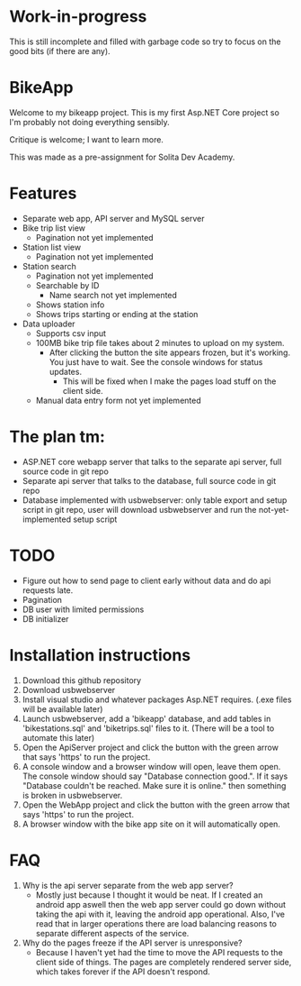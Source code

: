 # Work-in-progress
This is still incomplete and filled with garbage code so try to focus on the good bits (if there are any).

# BikeApp
Welcome to my bikeapp project. This is my first Asp.NET Core project so I'm probably not doing everything sensibly.

Critique is welcome; I want to learn more.

This was made as a pre-assignment for Solita Dev Academy.

# Features
- Separate web app, API server and MySQL server
- Bike trip list view
	- Pagination not yet implemented
- Station list view
	- Pagination not yet implemented
- Station search
	- Pagination not yet implemented
	- Searchable by ID
		- Name search not yet implemented
	- Shows station info
	- Shows trips starting or ending at the station
- Data uploader
	- Supports csv input
	- 100MB bike trip file takes about 2 minutes to upload on my system.
		- After clicking the button the site appears frozen, but it's working. You just have to wait. See the console windows for status updates.
			- This will be fixed when I make the pages load stuff on the client side.
	- Manual data entry form not yet implemented

# The plan tm:
- ASP.NET core webapp server that talks to the separate api server, full source code in git repo
- Separate api server that talks to the database, full source code in git repo
- Database implemented with usbwebserver: only table export and setup script in git repo, user will download usbwebserver and run the not-yet-implemented setup script

# TODO
- Figure out how to send page to client early without data and do api requests late.
- Pagination
- DB user with limited permissions
- DB initializer

# Installation instructions
1. Download this github repository
2. Download usbwebserver
3. Install visual studio and whatever packages Asp.NET requires. (.exe files will be available later)
4. Launch usbwebserver, add a 'bikeapp' database, and add tables in 'bikestations.sql' and 'biketrips.sql' files to it. (There will be a tool to automate this later)
5. Open the ApiServer project and click the button with the green arrow that says 'https' to run the project.
6. A console window and a browser window will open, leave them open. The console window should say "Database connection good.". If it says "Database couldn't be reached. Make sure it is online." then something is broken in usbwebserver.
7. Open the WebApp project and click the button with the green arrow that says 'https' to run the project.
8. A browser window with the bike app site on it will automatically open.

# FAQ
1. Why is the api server separate from the web app server?
    - Mostly just because I thought it would be neat. If I created an android app aswell then the web app server could go down without taking the api with it, leaving the android app operational. Also, I've read that in larger operations there are load balancing reasons to separate different aspects of the service.
2. Why do the pages freeze if the API server is unresponsive?
	- Because I haven't yet had the time to move the API requests to the client side of things. The pages are completely rendered server side, which takes forever if the API doesn't respond.